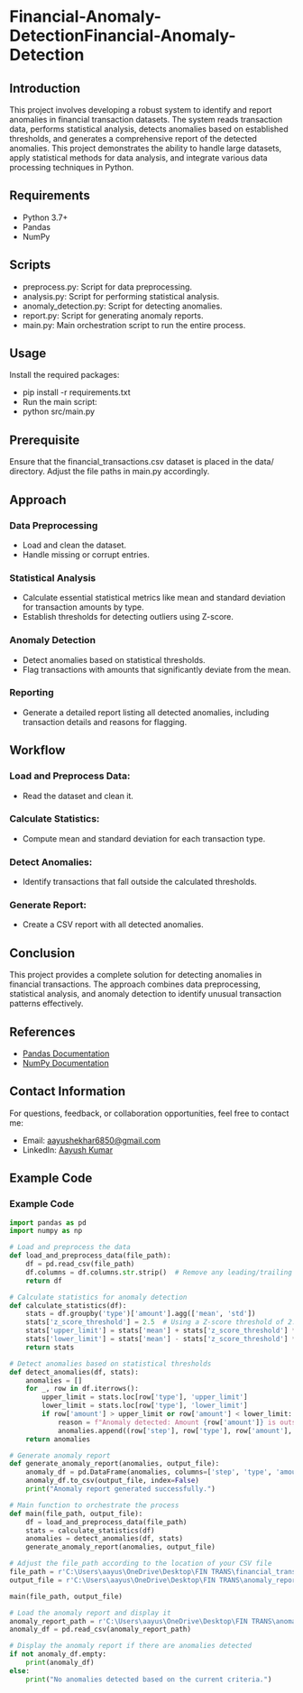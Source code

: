 # Financial-Anomaly-DetectionFinancial-Anomaly-Detection
## Introduction
This project involves developing a robust system to identify and report anomalies in financial transaction datasets. The system reads transaction data, performs statistical analysis, detects anomalies based on established thresholds, and generates a comprehensive report of the detected anomalies. This project demonstrates the ability to handle large datasets, apply statistical methods for data analysis, and integrate various data processing techniques in Python.

## Requirements
- Python 3.7+
- Pandas
- NumPy

## Scripts
- preprocess.py: Script for data preprocessing.
- analysis.py: Script for performing statistical analysis.
- anomaly_detection.py: Script for detecting anomalies.
- report.py: Script for generating anomaly reports.
- main.py: Main orchestration script to run the entire process.

## Usage
Install the required packages:
- pip install -r requirements.txt
- Run the main script:
- python src/main.py

## Prerequisite
Ensure that the financial_transactions.csv dataset is placed in the data/ directory. Adjust the file paths in main.py accordingly.

## Approach
### Data Preprocessing
- Load and clean the dataset.
- Handle missing or corrupt entries.
### Statistical Analysis
- Calculate essential statistical metrics like mean and standard deviation for transaction amounts by type.
- Establish thresholds for detecting outliers using Z-score.
### Anomaly Detection
- Detect anomalies based on statistical thresholds.
- Flag transactions with amounts that significantly deviate from the mean.
### Reporting
- Generate a detailed report listing all detected anomalies, including transaction details and reasons for flagging.

## Workflow
### Load and Preprocess Data:
- Read the dataset and clean it.
### Calculate Statistics:
- Compute mean and standard deviation for each transaction type.
### Detect Anomalies:
- Identify transactions that fall outside the calculated thresholds.
### Generate Report:
- Create a CSV report with all detected anomalies.

## Conclusion
This project provides a complete solution for detecting anomalies in financial transactions. The approach combines data preprocessing, statistical analysis, and anomaly detection to identify unusual transaction patterns effectively.

## References
- [Pandas Documentation](https://pandas.pydata.org/pandas-docs/stable/)
- [NumPy Documentation](https://numpy.org/doc/)
## Contact Information
For questions, feedback, or collaboration opportunities, feel free to contact me:

- Email: aayushekhar6850@gmail.com
- LinkedIn: [Aayush Kumar](https://www.linkedin.com/in/aayush-kumar-0a1b9921a/)

## Example Code
### Example Code
```python
import pandas as pd
import numpy as np

# Load and preprocess the data
def load_and_preprocess_data(file_path):
    df = pd.read_csv(file_path)
    df.columns = df.columns.str.strip()  # Remove any leading/trailing spaces
    return df

# Calculate statistics for anomaly detection
def calculate_statistics(df):
    stats = df.groupby('type')['amount'].agg(['mean', 'std'])
    stats['z_score_threshold'] = 2.5  # Using a Z-score threshold of 2.5 for anomaly detection
    stats['upper_limit'] = stats['mean'] + stats['z_score_threshold'] * stats['std']
    stats['lower_limit'] = stats['mean'] - stats['z_score_threshold'] * stats['std']
    return stats

# Detect anomalies based on statistical thresholds
def detect_anomalies(df, stats):
    anomalies = []
    for _, row in df.iterrows():
        upper_limit = stats.loc[row['type'], 'upper_limit']
        lower_limit = stats.loc[row['type'], 'lower_limit']
        if row['amount'] > upper_limit or row['amount'] < lower_limit:
            reason = f"Anomaly detected: Amount {row['amount']} is outside the range ({lower_limit}, {upper_limit})"
            anomalies.append((row['step'], row['type'], row['amount'], row['nameOrig'], row['nameDest'], reason))
    return anomalies

# Generate anomaly report
def generate_anomaly_report(anomalies, output_file):
    anomaly_df = pd.DataFrame(anomalies, columns=['step', 'type', 'amount', 'nameOrig', 'nameDest', 'reason_for_anomaly'])
    anomaly_df.to_csv(output_file, index=False)
    print("Anomaly report generated successfully.")

# Main function to orchestrate the process
def main(file_path, output_file):
    df = load_and_preprocess_data(file_path)
    stats = calculate_statistics(df)
    anomalies = detect_anomalies(df, stats)
    generate_anomaly_report(anomalies, output_file)

# Adjust the file_path according to the location of your CSV file
file_path = r'C:\Users\aayus\OneDrive\Desktop\FIN TRANS\financial_transactions.csv'
output_file = r'C:\Users\aayus\OneDrive\Desktop\FIN TRANS\anomaly_report.csv'

main(file_path, output_file)

# Load the anomaly report and display it
anomaly_report_path = r'C:\Users\aayus\OneDrive\Desktop\FIN TRANS\anomaly_report.csv'
anomaly_df = pd.read_csv(anomaly_report_path)

# Display the anomaly report if there are anomalies detected
if not anomaly_df.empty:
    print(anomaly_df)
else:
    print("No anomalies detected based on the current criteria.")
